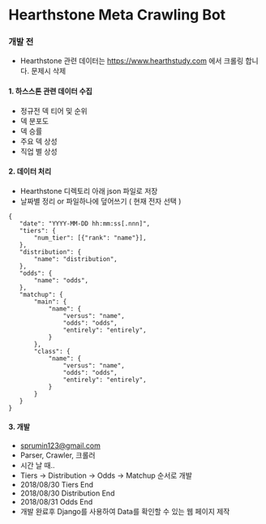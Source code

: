# Hearthstone Meta Crawling Bot


### 개발 전
* Hearthstone 관련 데이터는 https://www.hearthstudy.com 에서 크롤링 합니다. 문제시 삭제

#### 1. 하스스톤 관련 데이터 수집
 - 정규전 덱 티어 및 순위
 - 덱 분포도
 - 덱 승률
 - 주요 덱 상성
 - 직업 별 상성

#### 2. 데이터 처리
 - Hearthstone 디렉토리 아래 json 파일로 저장
 - 날짜별 정리 or 파일하나에 덮어쓰기 ( 현재 전자 선택 )
 ~~~
 {
    "date": "YYYY-MM-DD hh:mm:ss[.nnn]",
    "tiers": {
        "num_tier": [{"rank": "name"}],
    },
    "distribution": {
        "name": "distribution",
    },
    "odds": {
        "name": "odds",
    },
    "matchup": {
        "main": {
            "name": {
                "versus": "name",
                "odds": "odds",
                "entirely": "entirely",
            }
        },
        "class": {
            "name": {
                "versus": "name",
                "odds": "odds",
                "entirely": "entirely",
            }
        }
    }
 }
 ~~~

#### 3. 개발
 - sprumin123@gmail.com
 - Parser, Crawler, 크롤러
 - 시간 날 때..
 - Tiers -> Distribution -> Odds -> Matchup 순서로 개발
 - 2018/08/30 Tiers End
 - 2018/08/30 Distribution End 
 - 2018/08/31 Odds End
 - 개발 완료후 Django를 사용하여 Data를 확인할 수 있는 웹 페이지 제작